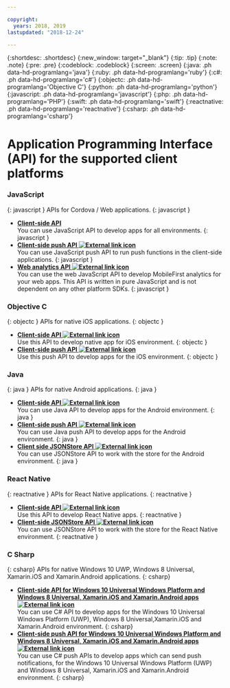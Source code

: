 ```yaml
---

copyright:
  years: 2018, 2019
lastupdated: "2018-12-24"

---
```


{:shortdesc: .shortdesc}
{:new_window: target="_blank"}
{:tip: .tip}
{:note: .note}
{:pre: .pre}
{:codeblock: .codeblock}
{:screen: .screen}
{:java: .ph data-hd-programlang='java'}
{:ruby: .ph data-hd-programlang='ruby'}
{:c#: .ph data-hd-programlang='c#'}
{:objectc: .ph data-hd-programlang='Objective C'}
{:python: .ph data-hd-programlang='python'}
{:javascript: .ph data-hd-programlang='javascript'}
{:php: .ph data-hd-programlang='PHP'}
{:swift: .ph data-hd-programlang='swift'}
{:reactnative: .ph data-hd-programlang='reactnative'}
{:csharp: .ph data-hd-programlang='csharp'}

# Application Programming Interface (API) for the supported client platforms

### JavaScript
{: javascript }
APIs for Cordova / Web applications.
{: javascript }
* **[Client-side API](javascript_client_sdk_api.html)**  
    You can use JavaScript API to develop apps for all environments.
    {: javascript }
* **[Client-side push API ![External link icon](../../icons/launch-glyph.svg "External link icon")](http://mobilefirstplatform.ibmcloud.com/api-ref/push-hybrid-cordova-js-apidoc/html/refjavascript-mfp-push-hybrid/html/index.html)**  
    You can use JavaScript push API to run push functions in the client-side applications.
    {: javascript }
* **[Web analytics API ![External link icon](../../icons/launch-glyph.svg "External link icon")](http://mobilefirstplatform.ibmcloud.com/api-ref/wl-web-analytics-client-js-apidoc/html/refjavascript-web-analytics-client/html/index.html)**  
    You can use the web JavaScript API to develop MobileFirst analytics for your web apps. This API is written in pure JavaScript and is not dependent on any other platform SDKs.
    {: javascript }

### Objective C
{: objectc }
APIs for native iOS applications.
{: objectc }
* **[Client-side API ![External link icon](../../icons/launch-glyph.svg "External link icon")](http://mobilefirstplatform.ibmcloud.com/api-ref/wl-ios-objc-apidoc/html/refobjc-worklight-ios/html/index.html)**   
    Use this API to develop native app for iOS environment.
    {: objectc }
* **[Client-side push API ![External link icon](../../icons/launch-glyph.svg "External link icon")](http://mobilefirstplatform.ibmcloud.com/api-ref/push-ios-n-objc-apidoc/html/refobjc-mfp-push-ios-native/html/index.html)**  
    Use this push API to develop apps for the iOS environment.
    {: objectc }

### Java
{: java }
APIs for native Android applications.
{: java }
* **[Client-side API ![External link icon](../../icons/launch-glyph.svg "External link icon")](http://mobilefirstplatform.ibmcloud.com/api-ref/wl-android-n-java-apidoc/html/refjava-worklight-android-native/html/index.html)**  
    You can use Java API to develop apps for the Android environment.
    {: java }
* **[Client-side push API ![External link icon](../../icons/launch-glyph.svg "External link icon")](http://mobilefirstplatform.ibmcloud.com/api-ref/push-android-n-java-apidoc/html/refjava-mfp-push-android-native/html/index.html)**  
    You can use Java push API to develop apps for the Android environment.
    {: java }
* **[Client side JSONStore API ![External link icon](../../icons/launch-glyph.svg "External link icon")](http://mobilefirstplatform.ibmcloud.com/api-ref/mfp-client-android-jsonstore-8/html/refjava-mfp-client-android-jsonstore/html/)**  
    You can use JSONStore API to work with the store for the Android environment.
    {: java }

### React Native
{: reactnative }
APIs for React Native applications.
{: reactnative }

* **[Client-side API ![External link icon](../../icons/launch-glyph.svg "External link icon")](http://mobilefirstplatform.ibmcloud.com/api-ref/ibm-mobile-first-reactnative/html/refreactnative-mfp-apidoc/html/index.html)**   
    Use this API to develop React Native apps.
    {: reactnative }
* **[Client-side JSONStore API ![External link icon](../../icons/launch-glyph.svg "External link icon")](http://mobilefirstplatform.ibmcloud.com/api-ref/ibm-mobile-first-reactnative-jsonstore/html/refreactnative-jsonstore-mfp-apidoc/html/index.html)**   
    You can use JSONStore API to work with the store for the React Native environment.
    {: reactnative }

### C Sharp
{: csharp}
APIs for native Windows 10 UWP, Windows 8 Universal, Xamarin.iOS and Xamarin.Android applications.
{: csharp}
* **[Client-side API for Windows 10 Universal Windows Platform and Windows 8 Universal, Xamarin.iOS and Xamarin.Android apps ![External link icon](../../icons/launch-glyph.svg "External link icon")](http://public.dhe.ibm.com/software/products/en/MobileFirstPlatform/docs/v800/mfpf_csharp_win8_native_client_api.pdf)**  
    You can use C# API to develop apps for the Windows 10 Universal Windows Platform (UWP), Windows 8 Universal,Xamarin.iOS and Xamarin.Android
    environment.
    {: csharp}
* **[Client-side push API for Windows 10 Universal Windows Platform and Windows 8 Universal, Xamarin.iOS and Xamarin.Android apps ![External link icon](../../icons/launch-glyph.svg "External link icon")](http://public.dhe.ibm.com/software/products/en/MobileFirstPlatform/docs/v800/mfpf_csharp_win8_native_client_push_api.pdf)**  
    You can use C# push APIs to develop apps which can send push notifications, for the Windows 10 Universal Windows Platform (UWP) and Windows 8 Universal, Xamarin.iOS and Xamarin.Android environment.
    {: csharp}